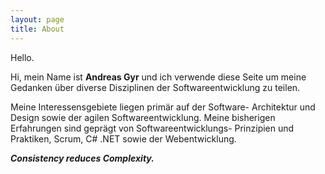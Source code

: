 ```yaml
---
layout: page
title: About
---
```


Hello.

Hi, mein Name ist **Andreas Gyr** und ich verwende diese Seite um meine Gedanken über diverse Disziplinen der Softwareentwicklung zu teilen.

Meine Interessensgebiete liegen primär auf der Software- Architektur und Design sowie der agilen Softwareentwicklung. Meine bisherigen Erfahrungen sind geprägt von Softwareentwicklungs- Prinzipien und Praktiken, Scrum, C# .NET sowie der Webentwicklung.

***Consistency reduces Complexity.***

